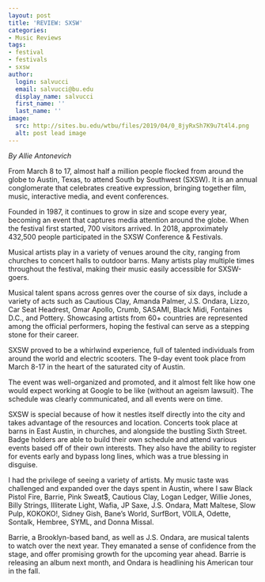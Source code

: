 ```yaml
---
layout: post
title: 'REVIEW: SXSW'
categories:
- Music Reviews
tags:
- festival
- festivals
- sxsw
author:
  login: salvucci
  email: salvucci@bu.edu
  display_name: salvucci
  first_name: ''
  last_name: ''
image:
  src: http://sites.bu.edu/wtbu/files/2019/04/0_8jyRxSh7K9u7t4l4.png
  alt: post lead image
---
```


_By Allie Antonevich_

From March 8 to 17, almost half a million people flocked from around the globe to Austin, Texas, to attend South by Southwest (SXSW). It is an annual conglomerate that celebrates creative expression, bringing together film, music, interactive media, and event conferences.

Founded in 1987, it continues to grow in size and scope every year, becoming an event that captures media attention around the globe. When the festival first started, 700 visitors arrived. In 2018, approximately 432,500 people participated in the SXSW Conference & Festivals.

Musical artists play in a variety of venues around the city, ranging from churches to concert halls to outdoor barns. Many artists play multiple times throughout the festival, making their music easily accessible for SXSW-goers.

Musical talent spans across genres over the course of six days, include a variety of acts such as Cautious Clay, Amanda Palmer, J.S. Ondara, Lizzo, Car Seat Headrest, Omar Apollo, Crumb, SASAMI, Black Midi, Fontaines D.C., and Pottery. Showcasing artists from 60+ countries are represented among the official performers, hoping the festival can serve as a stepping stone for their career.

SXSW proved to be a whirlwind experience, full of talented individuals from around the world and electric scooters. The 9-day event took place from March 8-17 in the heart of the saturated city of Austin.

The event was well-organized and promoted, and it almost felt like how one would expect working at Google to be like (without an ageism lawsuit). The schedule was clearly communicated, and all events were on time.

SXSW is special because of how it nestles itself directly into the city and takes advantage of the resources and location. Concerts took place at barns in East Austin, in churches, and alongside the bustling Sixth Street. Badge holders are able to build their own schedule and attend various events based off of their own interests. They also have the ability to register for events early and bypass long lines, which was a true blessing in disguise.

I had the privilege of seeing a variety of artists. My music taste was challenged and expanded over the days spent in Austin, where I saw Black Pistol Fire, Barrie, Pink Sweat$, Cautious Clay, Logan Ledger, Willie Jones, Billy Strings, Illiterate Light, Wafia, JP Saxe, J.S. Ondara, Matt Maltese, Slow Pulp, KOKOKO!, Sidney Gish, Bane’s World, SurfBort, VOILA, Odette, Sontalk, Hembree, SYML, and Donna Missal.

Barrie, a Brooklyn-based band, as well as J.S. Ondara, are musical talents to watch over the next year. They emanated a sense of confidence from the stage, and offer promising growth for the upcoming year ahead. Barrie is releasing an album next month, and Ondara is headlining his American tour in the fall.